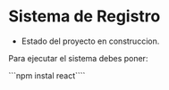 <h1>Sistema de Registro</h1>

- Estado del proyecto en construccion.

Para ejecutar el sistema debes poner:

```npm instal react````
  
